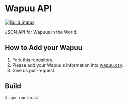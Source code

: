# Wapuu API
[![Build Status](https://travis-ci.org/jawordpressorg/wapuu-api.svg?branch=master)](https://travis-ci.org/jawordpressorg/wapuu-api)

JSON API for Wapuus in the World.

## How to Add your Wapuu

1. Fork this repository.
2. Please add your Wapuu's information into [wapuu.csv](https://github.com/jawordpressorg/wapuu-api/blob/master/wapuu.csv).
3. Give us pull-request.


## Build

```
$ npm run build
```
